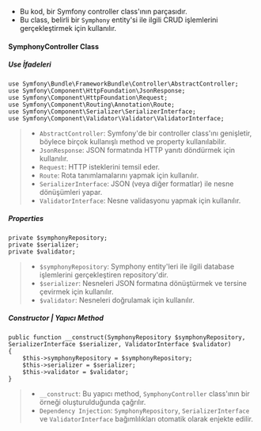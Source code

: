 + Bu kod, bir Symfony controller class'ının parçasıdır.
+ Bu class, belirli bir `Symphony` entity'si ile ilgili CRUD işlemlerini gerçekleştirmek için kullanılır.

#### SymphonyController Class
##### Use İfadeleri
~~~~~~~
use Symfony\Bundle\FrameworkBundle\Controller\AbstractController;
use Symfony\Component\HttpFoundation\JsonResponse;
use Symfony\Component\HttpFoundation\Request;
use Symfony\Component\Routing\Annotation\Route;
use Symfony\Component\Serializer\SerializerInterface;
use Symfony\Component\Validator\Validator\ValidatorInterface;
~~~~~~~
> + `AbstractController`: Symfony'de bir controller class'ını genişletir, böylece birçok kullanışlı method ve property kullanılabilir.
> + `JsonResponse`: JSON formatında HTTP yanıtı döndürmek için kullanılır.
> + `Request`: HTTP isteklerini temsil eder.
> + `Route`: Rota tanımlamalarını yapmak için kullanılır.
> + `SerializerInterface`: JSON (veya diğer formatlar) ile nesne dönüşümleri yapar.
> + `ValidatorInterface`: Nesne validasyonu yapmak için kullanılır.

##### Properties
~~~~~~~
private $symphonyRepository;
private $serializer;
private $validator;
~~~~~~~
> + `$symphonyRepository`: Symphony entity'leri ile ilgili database işlemlerini gerçekleştiren repository'dir.
> + `$serializer`: Nesneleri JSON formatına dönüştürmek ve tersine çevirmek için kullanılır.
> + `$validator`: Nesneleri doğrulamak için kullanılır.

##### Constructor | Yapıcı Method
~~~~~~~
public function __construct(SymphonyRepository $symphonyRepository, SerializerInterface $serializer, ValidatorInterface $validator)
{
    $this->symphonyRepository = $symphonyRepository;
    $this->serializer = $serializer;
    $this->validator = $validator;
}
~~~~~~~
> + `__construct`: Bu yapıcı method, `SymphonyController` class'ının bir örneği oluşturulduğunda çağrılır.
> + `Dependency Injection`: `SymphonyRepository`, `SerializerInterface` ve `ValidatorInterface` bağımlılıkları otomatik olarak enjekte edilir.
